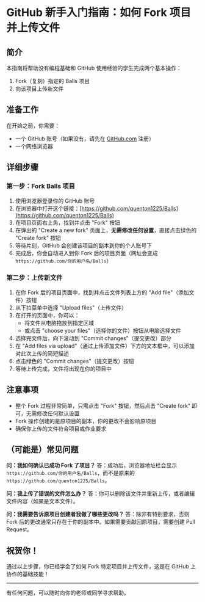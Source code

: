 # GitHub 新手入门指南：如何 Fork 项目并上传文件

## 简介

本指南将帮助没有编程基础和 GitHub 使用经验的学生完成两个基本操作：
1. Fork（复刻）指定的 Balls 项目
2. 向该项目上传新文件

## 准备工作

在开始之前，你需要：
- 一个 GitHub 账号（如果没有，请先在 [GitHub.com](https://github.com) 注册）
- 一个网络浏览器

## 详细步骤

### 第一步：Fork Balls 项目

1. 使用浏览器登录你的 GitHub 账号
2. 在浏览器中打开这个链接：[https://github.com/quenton1225/Balls](https://github.com/quenton1225/Balls)
3. 在项目页面右上角，找到并点击 "Fork" 按钮
4. 在弹出的 "Create a new fork" 页面上，**无需修改任何设置**，直接点击绿色的 "Create fork" 按钮
5. 等待片刻，GitHub 会创建该项目的副本到你的个人账号下
6. 完成后，你会自动进入到你 Fork 后的项目页面（网址会变成 `https://github.com/你的用户名/Balls`）

### 第二步：上传新文件

1. 在你 Fork 后的项目页面中，找到并点击文件列表上方的 "Add file"（添加文件）按钮
2. 从下拉菜单中选择 "Upload files"（上传文件）
3. 在打开的页面中，你可以：
   - 将文件从电脑拖放到指定区域
   - 或点击 "choose your files"（选择你的文件）按钮从电脑选择文件
4. 选择完文件后，向下滚动到 "Commit changes"（提交更改）部分
5. 在 "Add files via upload"（通过上传添加文件）下方的文本框中，可以添加对此次上传的简短描述
6. 点击绿色的 "Commit changes"（提交更改）按钮
7. 等待上传完成，文件将出现在你的项目中

## 注意事项

- 整个 Fork 过程非常简单，只需点击 "Fork" 按钮，然后点击 "Create fork" 即可，无需修改任何默认设置
- Fork 操作创建的是原项目的副本，你的更改不会影响原项目
- 确保你上传的文件符合项目或作业要求

## （可能是）常见问题

**问：我如何确认已成功 Fork 了项目？**
答：成功后，浏览器地址栏会显示 `https://github.com/你的用户名/Balls`，而不是原来的 `https://github.com/quenton1225/Balls`。

**问：我上传了错误的文件怎么办？**
答：你可以删除该文件并重新上传，或者编辑文件内容（如果是文本文件）。

**问：我需要告诉原项目创建者我做了哪些更改吗？**
答：除非有特别要求，否则 Fork 后的更改通常只存在于你的副本中。如果需要贡献回原项目，需要创建 Pull Request。

## 祝贺你！

通过以上步骤，你已经学会了如何 Fork 特定项目并上传文件，这是在 GitHub 上协作的基础技能！

---

有任何问题，可以随时向你的老师或同学寻求帮助。
